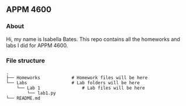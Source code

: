 ## APPM 4600
### About
Hi, my name is Isabella Bates.
This repo contains all the homeworks and labs I did for APPM 4600.

### File structure
    .
    ├── Homeworks            # Homework files will be here
    └── Labs                 # Lab folders will be here
        └── Lab 1                # Lab files will be here
            └── lab1.py   
    └── README.md
